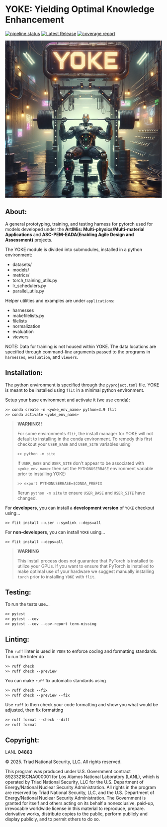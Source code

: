 YOKE: Yielding Optimal Knowledge Enhancement
============================================

[![pipeline status](https://github.com/lanl/Yoke/actions/workflows/yoke_install_test_lint.yml/badge.svg)](https://github.com/lanl/Yoke/actions) 
[![Latest Release](https://img.shields.io/github/v/release/lanl/Yoke)](https://github.com/lanl/Yoke/releases)
[![coverage report](https://img.shields.io/badge/coverage-80%25-brightgreen)](https://github.com/lanl/Yoke/actions/workflows/codecov.yml)

![Get YOKEd!](./YOKE_DALLE_512x512.png)


About:
------

A general prototyping, training, and testing harness for pytorch used
for models developed under the **ArtIMis: Multi-physics/Multi-material
Applications** and **ASC-PEM-EADA(Enabling Agile Design and Assessment)**
projects.

The YOKE module is divided into submodules, installed in a python environment:

- datasets/
- models/
- metrics/
- torch_training_utils.py
- lr_schedulers.py
- parallel_utils.py

Helper utilities and examples are under `applications`:

- harnesses
- makefilelists.py
- filelists
- normalization
- evaluation
- viewers

NOTE: Data for training is not housed within YOKE. The data locations are
specified through command-line arguments passed to the programs in
`harnesses`, `evaluation`, and `viewers`.


Installation:
-------------

The python environment is specified through the `pyproject.toml`
file. YOKE is meant to be installed using `flit` in a minimal python
environment.

Setup your base environment and activate it (we use conda):

```
>> conda create -n <yoke_env_name> python=3.9 flit
>> conda activate <yoke_env_name>
```

> **WARNING!!**
>
> For some environments `flit`, the install manager for YOKE will not
> default to installing in the conda environment. To remedy this first
> checkout your `USER_BASE` and `USER_SITE` variables using
>
> ```
> >> python -m site
> ```
>
> If `USER_BASE` and `USER_SITE` don't appear to be associated with
> `<yoke_env_name>` then set the `PYTHONUSERBASE` environment variable
> prior to installing YOKE:
>
> ```
> >> export PYTHONUSERBASE=$CONDA_PREFIX
> ```
>
> Rerun `python -m site` to ensure `USER_BASE` and `USER_SITE` have
> changed.

For **developers**, you can install a **development version** of
`YOKE` checkout using...

```
>> flit install --user --symlink --deps=all
```

For **non-developers**, you can install `YOKE` using...

```
>> flit install --deps=all
```

> **WARNING**
> 
> This install process does not guarantee that PyTorch is installed to
> utilize your GPUs. If you want to ensure that PyTorch is installed to
> make optimal use of your hardware we suggest manually installing
> `torch` prior to installing `YOKE` with `flit`.

Testing:
--------

To run the tests use...

```
>> pytest
>> pytest --cov
>> pytest --cov --cov-report term-missing
```

Linting:
--------

The `ruff` linter is used in `YOKE` to enforce coding and formatting
standards. To run the linter do

```
>> ruff check
>> ruff check --preview
```

You can make `ruff` fix automatic standards using

```
>> ruff check --fix
>> ruff check --preview --fix
```

Use `ruff` to then check your code formatting and show you what would
be adjusted, then fix formatting

```
>> ruff format --check --diff
>> ruff format
```

Copyright:
----------

LANL **O4863**

&copy; 2025. Triad National Security, LLC. All rights reserved.

This program was produced under U.S. Government contract 89233218CNA000001 for Los
Alamos National Laboratory (LANL), which is operated by Triad National Security, LLC for
the U.S. Department of Energy/National Nuclear Security Administration. All rights in
the program are reserved by Triad National Security, LLC, and the U.S. Department of
Energy/National Nuclear Security Administration. The Government is granted for itself
and others acting on its behalf a nonexclusive, paid-up, irrevocable worldwide license
in this material to reproduce, prepare. derivative works, distribute copies to the
public, perform publicly and display publicly, and to permit others to do so.
